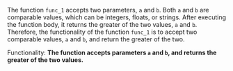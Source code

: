 The function `func_1` accepts two parameters, `a` and `b`. Both `a` and `b` are comparable values, which can be integers, floats, or strings. After executing the function body, it returns the greater of the two values, `a` and `b`. Therefore, the functionality of the function `func_1` is to accept two comparable values, `a` and `b`, and return the greater of the two. 

Functionality: **The function accepts parameters `a` and `b`, and returns the greater of the two values.**